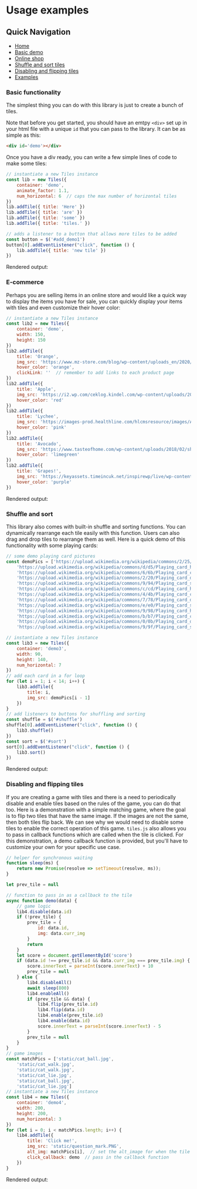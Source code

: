 # Usage examples

## Quick Navigation
- [Home](https://tiles-js.herokuapp.com/)
- [Basic demo](#basic-functionality)
- [Online shop](#e-commerce)
- [Shuffle and sort tiles](#shuffle-and-sort)
- [Disabling and flipping tiles](#disabling-and-flipping-tiles)
- [Examples](https://tiles-js.herokuapp.com/examples.html)


### Basic functionality
The simplest thing you can do with this library is just to create a bunch of tiles.  

Note that before you get started, you should have an emtpy `<div>` set up in your html file with a unique `id` that you can pass to the library. It can be as simple as this:
```html
<div id='demo'></div>
```
Once you have a div ready, you can write a few simple lines of code to make some tiles:
```javascript
// instantiate a new Tiles instance
const lib = new Tiles({
    container: 'demo',
    animate_factor: 1.1,
    num_horizontal: 6  // caps the max number of horizontal tiles
})
lib.addTile({ title: 'Here' })
lib.addTile({ title: 'are' })
lib.addTile({ title: 'some' })
lib.addTile({ title: 'tiles.' })

// adds a listener to a button that allows more tiles to be added
const button = $('#add_demo1')
button[0].addEventListener("click", function () {
    lib.addTile({ title: 'new tile' })
})
```
Rendered output:  

### E-commerce
Perhaps you are selling items in an online store and would like a quick way to display the items you have for sale, you can quickly display your items with tiles and even customize their hover color:
```javascript
// instantiate a new Tiles instance
const lib2 = new Tiles({
    container: 'demo',
    width: 150,
    height: 150
})
lib2.addTile({
    title: 'Orange',
    img_src: 'https://www.mz-store.com/blog/wp-content/uploads_en/2020/11/shutterstock_342874121.jpg',
    hover_color: 'orange',
    clickLink: ''  // remember to add links to each product page
})
lib2.addTile({
    title: 'Apple',
    img_src: 'https://i2.wp.com/ceklog.kindel.com/wp-content/uploads/2013/02/firefox_2018-07-10_07-50-11.png?w=641&ssl=1',
    hover_color: 'red'
})
lib2.addTile({
    title: 'Lychee',
    img_src: 'https://images-prod.healthline.com/hlcmsresource/images/AN_images/lychees-1296x728-feature.jpg',
    hover_color: 'pink'
})
lib2.addTile({
    title: 'Avocado',
    img_src: 'https://www.tasteofhome.com/wp-content/uploads/2018/02/shutterstock_263066297.jpg',
    hover_color: 'limegreen'
})
lib2.addTile({
    title: 'Grapes!',
    img_src: 'https://keyassets.timeincuk.net/inspirewp/live/wp-content/uploads/sites/34/2019/07/marselan-wiki-min.jpg',
    hover_color: 'purple'
})
```
Rendered output:  

### Shuffle and sort
This library also comes with built-in shuffle and sorting functions. You can dynamically rearrange each tile easily with this function. Users can also drag and drop tiles to rearrange them as well. Here is a quick demo of this functionality with some playing cards:
```javascript
// some demo playing card pictures
const demoPics = ['https://upload.wikimedia.org/wikipedia/commons/2/25/Playing_card_spade_A.svg',
    'https://upload.wikimedia.org/wikipedia/commons/d/d5/Playing_card_heart_2.svg',
    'https://upload.wikimedia.org/wikipedia/commons/6/6b/Playing_card_club_3.svg',
    'https://upload.wikimedia.org/wikipedia/commons/2/20/Playing_card_diamond_4.svg',
    'https://upload.wikimedia.org/wikipedia/commons/9/94/Playing_card_spade_5.svg',
    'https://upload.wikimedia.org/wikipedia/commons/c/cd/Playing_card_heart_6.svg',
    'https://upload.wikimedia.org/wikipedia/commons/4/4b/Playing_card_club_7.svg',
    'https://upload.wikimedia.org/wikipedia/commons/7/78/Playing_card_diamond_8.svg',
    'https://upload.wikimedia.org/wikipedia/commons/e/e0/Playing_card_spade_9.svg',
    'https://upload.wikimedia.org/wikipedia/commons/9/98/Playing_card_heart_10.svg',
    'https://upload.wikimedia.org/wikipedia/commons/b/b7/Playing_card_club_J.svg',
    'https://upload.wikimedia.org/wikipedia/commons/0/0b/Playing_card_diamond_Q.svg',
    'https://upload.wikimedia.org/wikipedia/commons/9/9f/Playing_card_spade_K.svg']

// instantiate a new Tiles instance
const lib3 = new Tiles({
    container: 'demo3',
    width: 90,
    height: 140,
    num_horizontal: 7
})
// add each card in a for loop
for (let i = 1; i < 14; i++) {
    lib3.addTile({
        title: i,
        img_src: demoPics[i - 1]
    })
}
// add listeners to buttons for shuffling and sorting
const shuffle = $('#shuffle')
shuffle[0].addEventListener("click", function () {
    lib3.shuffle()
})
const sort = $('#sort')
sort[0].addEventListener("click", function () {
    lib3.sort()
})
```
Rendered output:  

### Disabling and flipping tiles
If you are creating a game with tiles and there is a need to periodically disable and enable tiles based on the rules of the game, you can do that too. Here is a demonstration with a simple matching game, where the goal is to flip two tiles that have the same image. If the images are not the same, then both tiles flip back. We can see why we would need to disable some tiles to enable the correct operation of this game. `tiles.js` also allows you to pass in callback functions which are called when the tile is clicked. For this demonstration, a demo callback function is provided, but you'll have to customize your own for your specific use case.
```javascript
// helper for synchronous waiting
function sleep(ms) {
    return new Promise(resolve => setTimeout(resolve, ms));
}

let prev_tile = null

// function to pass in as a callback to the tile
async function demo(data) {
    // game logic
    lib4.disable(data.id)
    if (!prev_tile) {
        prev_tile = {
            id: data.id,
            img: data.curr_img
        }
        return
    }
    let score = document.getElementById('score')
    if (data.id !== prev_tile.id && data.curr_img === prev_tile.img) {
        score.innerText = parseInt(score.innerText) + 10
        prev_tile = null
    } else {
        lib4.disableAll()
        await sleep(800)
        lib4.enableAll()
        if (prev_tile && data) {
            lib4.flip(prev_tile.id)
            lib4.flip(data.id)
            lib4.enable(prev_tile.id)
            lib4.enable(data.id)
            score.innerText = parseInt(score.innerText) - 5
        }
        prev_tile = null
    }
}
// game images
const matchPics = ['static/cat_ball.jpg',
    'static/cat_walk.jpg',
    'static/cat_walk.jpg',
    'static/cat_lie.jpg',
    'static/cat_ball.jpg',
    'static/cat_lie.jpg']
// instantiate a new Tiles instance
const lib4 = new Tiles({
    container: 'demo4',
    width: 200,
    height: 200,
    num_horizontal: 3
})
for (let i = 0; i < matchPics.length; i++) {
    lib4.addTile({
        title: 'Click me!',
        img_src: 'static/question_mark.PNG',
        alt_img: matchPics[i],  // set the alt_image for when the tile is clicked
        click_callback: demo  // pass in the callback function
    })
}
```
Rendered output:  
